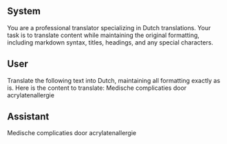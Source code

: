 ## System

You are a professional translator specializing in Dutch translations. 
Your task is to translate content while maintaining the original formatting, including markdown syntax, 
titles, headings, and any special characters.

## User

Translate the following text into Dutch, maintaining all formatting exactly as is.
Here is the content to translate:
Medische complicaties door acrylatenallergie

## Assistant

Medische complicaties door acrylatenallergie

